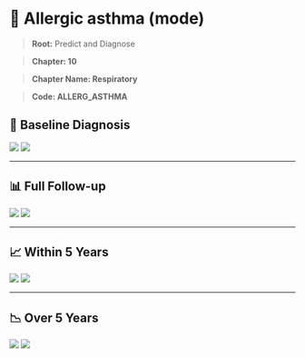 # 🧬 Allergic asthma (mode)
    
> **Root:** Predict and Diagnose

> **Chapter: 10**

> **Chapter Name: Respiratory**

> **Code: ALLERG_ASTHMA**

## 🧪 Baseline Diagnosis

<img src="/Predict/Figures/Baseline/IMP/ALLERG_ASTHMA.png" />

<CsvTableIMP src="/Predict/Data/Baseline/IMP/IMP_ALLERG_ASTHMA.csv" label="🔍 View full results" />

<img src="/Predict/Figures/Baseline/ROC/ALLERG_ASTHMA.png" />

<CsvTableROC src="/Predict/Data/Baseline/EVA/ALLERG_ASTHMA.csv" label="🔍 View full results" />

---

## 📊 Full Follow-up

<img src="/Predict/Figures/ALL/IMP/ALLERG_ASTHMA.png" />

<CsvTableIMP src="/Predict/Data/ALL/IMP/IMP_ALLERG_ASTHMA.csv" label="🔍 View full results" />

<img src="/Predict/Figures/ALL/ROC/ALLERG_ASTHMA.png" />

<CsvTableROC src="/Predict/Data/ALL/EVA/ALLERG_ASTHMA.csv" label="🔍 View full results" />

---

## 📈 Within 5 Years

<img src="/Predict/Figures/FYears/IMP/ALLERG_ASTHMA.png" />

<CsvTableIMP src="/Predict/Data/FYears/IMP/IMP_ALLERG_ASTHMA.csv" label="🔍 View full results" />

<img src="/Predict/Figures/FYears/ROC/ALLERG_ASTHMA.png" />

<CsvTableROC src="/Predict/Data/FYears/EVA/ALLERG_ASTHMA.csv" label="🔍 View full results" />

---

## 📉 Over 5 Years

<img src="/Predict/Figures/OverFYears/IMP/ALLERG_ASTHMA.png" />

<CsvTableIMP src="/Predict/Data/OverFYears/IMP/IMP_ALLERG_ASTHMA.csv" label="🔍 View full results" />

<img src="/Predict/Figures/OverFYears/ROC/ALLERG_ASTHMA.png" />

<CsvTableROC src="/Predict/Data/OverFYears/EVA/ALLERG_ASTHMA.csv" label="🔍 View full results" />

